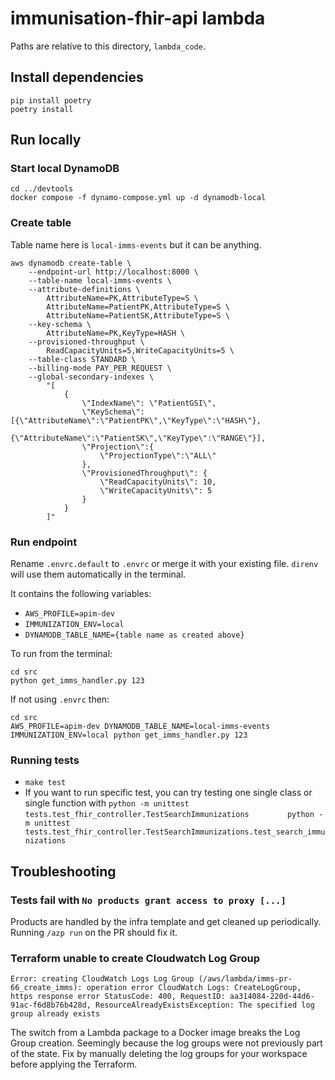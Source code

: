 # immunisation-fhir-api lambda

Paths are relative to this directory, `lambda_code`.

## Install dependencies

```shell
pip install poetry
poetry install
```


## Run locally

### Start local DynamoDB

```shell
cd ../devtools
docker compose -f dynamo-compose.yml up -d dynamodb-local
```

### Create table

Table name here is `local-imms-events` but it can be anything.

```shell
aws dynamodb create-table \
    --endpoint-url http://localhost:8000 \
    --table-name local-imms-events \
    --attribute-definitions \
        AttributeName=PK,AttributeType=S \
        AttributeName=PatientPK,AttributeType=S \
        AttributeName=PatientSK,AttributeType=S \
    --key-schema \
        AttributeName=PK,KeyType=HASH \
    --provisioned-throughput \
        ReadCapacityUnits=5,WriteCapacityUnits=5 \
    --table-class STANDARD \
    --billing-mode PAY_PER_REQUEST \
    --global-secondary-indexes \
        "[
            {
                \"IndexName\": \"PatientGSI\",
                \"KeySchema\": [{\"AttributeName\":\"PatientPK\",\"KeyType\":\"HASH\"},
                                {\"AttributeName\":\"PatientSK\",\"KeyType\":\"RANGE\"}],
                \"Projection\":{
                    \"ProjectionType\":\"ALL\"
                },
                \"ProvisionedThroughput\": {
                    \"ReadCapacityUnits\": 10,
                    \"WriteCapacityUnits\": 5
                }
            }
        ]"
```

### Run endpoint

Rename `.envrc.default` to `.envrc` or merge it with your existing file. `direnv` will use them automatically in the terminal.

It contains the following variables:

- `AWS_PROFILE=apim-dev`
- `IMMUNIZATION_ENV=local` 
- `DYNAMODB_TABLE_NAME={table name as created above}`

To run from the terminal: 
```shell
cd src
python get_imms_handler.py 123
```

If not using `.envrc` then:
```shell
cd src
AWS_PROFILE=apim-dev DYNAMODB_TABLE_NAME=local-imms-events IMMUNIZATION_ENV=local python get_imms_handler.py 123
```

### Running tests

- `make test`
- If you want to run specific test, you can try testing one single class or single function with 
  `python -m unittest tests.test_fhir_controller.TestSearchImmunizations        `
  `python -m unittest tests.test_fhir_controller.TestSearchImmunizations.test_search_immunizations`


## Troubleshooting

### Tests fail with `No products grant access to proxy [...]`

Products are handled by the infra template and get cleaned up periodically.
Running `/azp run` on the PR should fix it.


### Terraform unable to create Cloudwatch Log Group

`Error: creating CloudWatch Logs Log Group (/aws/lambda/imms-pr-66_create_imms): operation error CloudWatch Logs: CreateLogGroup, https response error StatusCode: 400, RequestID: aa314084-220d-44d6-91ac-f6d8b76b428d, ResourceAlreadyExistsException: The specified log group already exists`

The switch from a Lambda package to a Docker image breaks the Log Group creation.
Seemingly because the log groups were not previously part of the state.
Fix by manually deleting the log groups for your workspace before applying the Terraform.
